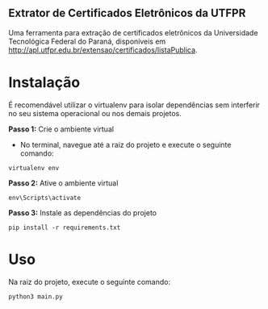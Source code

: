 
## Extrator de Certificados Eletrônicos da UTFPR

Uma ferramenta para extração de certificados eletrônicos da Universidade Tecnológica Federal do Paraná, disponíveis em http://apl.utfpr.edu.br/extensao/certificados/listaPublica.

# Instalação
É recomendável utilizar o virtualenv para isolar dependências sem interferir no seu sistema operacional ou nos demais projetos.

 __Passo 1:__ Crie o ambiente virtual
* No terminal, navegue até a raiz do projeto e execute o seguinte comando:
```
virtualenv env
```

__Passo 2:__ Ative o ambiente virtual
```
env\Scripts\activate
```

__Passo 3:__ Instale as dependências do projeto

```
pip install -r requirements.txt
```

# Uso
Na raiz do projeto, execute o seguinte comando:

```
python3 main.py
```

